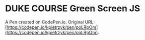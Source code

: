 # DUKE COURSE Green Screen JS

A Pen created on CodePen.io. Original URL: [https://codepen.io/kpietrzyk/pen/poLRpOm](https://codepen.io/kpietrzyk/pen/poLRpOm).

